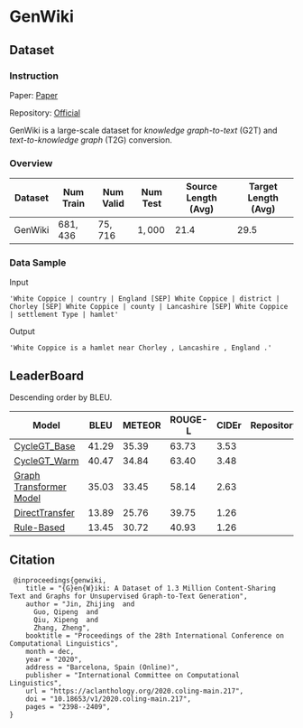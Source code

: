 # GenWiki

## Dataset

### Instruction

Paper: [Paper](https://aclanthology.org/2020.coling-main.217.pdf)

Repository: [Official](https://github.com/zhijing-jin/genwiki)

GenWiki is a large-scale dataset for *knowledge graph-to-text* (G2T) and *text-to-knowledge graph* (T2G) conversion.

### Overview

| Dataset | Num Train | Num Valid | Num Test | Source Length (Avg) | Target Length (Avg) |
| ------- | --------- | --------- | -------- | ------------------- | ------------------- |
| GenWiki | $681,436$ | $75,716$  | $1,000$  | $21.4$              | $29.5$              |

### Data Sample

Input

```
'White Coppice | country | England [SEP] White Coppice | district | Chorley [SEP] White Coppice | county | Lancashire [SEP] White Coppice | settlement Type | hamlet'
```

Output

```
'White Coppice is a hamlet near Chorley , Lancashire , England .'
```

## LeaderBoard

Descending order by BLEU.

| Model                                                        | BLEU    | METEOR  | ROUGE-L | CIDEr  | Repository | Generated Text |
| ------------------------------------------------------------ | ------- | ------- | ------- | ------ | ---------- | -------------- |
| [CycleGT_Base](https://aclanthology.org/2020.coling-main.217.pdf) | $41.29$ | $35.39$ | $63.73$ | $3.53$ |            |                |
| [CycleGT_Warm]((https://aclanthology.org/2020.coling-main.217.pdf)) | $40.47$ | $34.84$ | $63.40$ | $3.48$ |            |                |
| [Graph Transformer Model](https://aclanthology.org/2020.coling-main.217.pdf) | $35.03$ | $33.45$ | $58.14$ | $2.63$ |            |                |
| [DirectTransfer]((https://aclanthology.org/2020.coling-main.217.pdf)) | $13.89$ | $25.76$ | $39.75$ | $1.26$ |            |                |
| [Rule-Based](https://aclanthology.org/2020.coling-main.217.pdf) | $13.45$ | $30.72$ | $40.93$ | $1.26$ |            |                |

## Citation

```
 @inproceedings{genwiki,
    title = "{G}en{W}iki: A Dataset of 1.3 Million Content-Sharing Text and Graphs for Unsupervised Graph-to-Text Generation",
    author = "Jin, Zhijing  and
      Guo, Qipeng  and
      Qiu, Xipeng  and
      Zhang, Zheng",
    booktitle = "Proceedings of the 28th International Conference on Computational Linguistics",
    month = dec,
    year = "2020",
    address = "Barcelona, Spain (Online)",
    publisher = "International Committee on Computational Linguistics",
    url = "https://aclanthology.org/2020.coling-main.217",
    doi = "10.18653/v1/2020.coling-main.217",
    pages = "2398--2409",
}
```